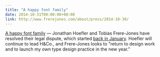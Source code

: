 ```yaml
---
title: "A happy font family"
date: 2014-10-31T00:00:00+00:00
link: http://www.frerejones.com/about/press/2014-10-30/
---
```

[A happy font family](http://www.frerejones.com/about/press/2014-10-30/) &mdash; 
 Jonathan Hoefler and Tobias Frere-Jones have resolved their legal dispute, which started [back in January](http://kyledreger.com/archives/14017-frere-jones-sues-hoefler.html). Hoefler will continue to lead H&Co., and Frere-Jones looks to "return to design work and to launch my own type design practice in the new year."
